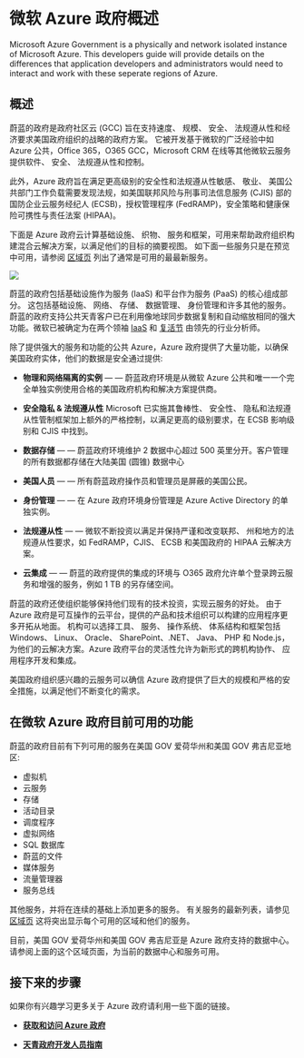 <properties 
   pageTitle="Azure Government Overview" 
   description="This article provides an overview of the Azure Government Cloud capabilities and the trustworthy design and security used to support compliance applicable to federal, state, and local government organizations and their partners. " 
   services="Azure-Government" 
   documentationCenter="" 
   authors="joharve2" 
   manager="chrisnie" 
   editor=""/>

<tags
   ms.service="multiple"
   ms.devlang="na"
   ms.topic="article"
   ms.tgt_pltfrm="na"
   ms.workload="azure-government" 
   ms.date="03/13/2015"
   ms.author="john.harvey@microsoft.com"/>

#  微软 Azure 政府概述 

<p> Microsoft Azure Government is a physically and network isolated instance of Microsoft Azure.  This developers guide will provide details on the differences that application developers and administrators would need to interact and work with these seperate regions of Azure.


## <a name="Overview"></a>概述

蔚蓝的政府是政府社区云 (GCC) 旨在支持速度、 规模、 安全、 法规遵从性和经济要求美国政府组织的战略的政府方案。  它被开发基于微软的广泛经验中如 Azure 公共，Office 365，O365 GCC，Microsoft CRM 在线等其他微软云服务提供软件、 安全、 法规遵从性和控制。 

此外，Azure 政府旨在满足更高级别的安全性和法规遵从性敏感、 敬业、 美国公共部门工作负载需要发现法规，如美国联邦风险与刑事司法信息服务 (CJIS) 部的国防企业云服务经纪人 (ECSB)，授权管理程序 (FedRAMP)，安全策略和健康保险可携性与责任法案 (HIPAA)。     

下面是 Azure 政府云计算基础设施、 织物、 服务和框架，可用来帮助政府组织构建混合云解决方案，以满足他们的目标的摘要视图。 如下面一些服务只是在预览中可用，请参阅 [区域页](http://azure.microsoft.com/regions/#services) 列出了通常是可用的最最新服务。

![][2]

蔚蓝的政府包括基础设施作为服务 (IaaS) 和平台作为服务 (PaaS) 的核心组成部分。 这包括基础设施、 网络、 存储、 数据管理、 身份管理和许多其他的服务。 蔚蓝的政府支持公共天青客户已在利用像地球同步数据复制和自动缩放相同的强大功能。微软已被确定为在两个领袖 <a href="https://www.gartner.com/doc/2575715/magic-quadrant-cloud-infrastructure-service" target="_new">IaaS</a> 和 <a href="https://www.gartner.com/doc/2645317/magic-quadrant-enterprise-application-platform" target="_new">复活节<a/> 由领先的行业分析师。

除了提供强大的服务和功能的公共 Azure，Azure 政府提供了大量功能，以确保美国政府实体，他们的数据是安全通过提供:

- **物理和网络隔离的实例** — — 蔚蓝政府环境是从微软 Azure 公共和唯一一个完全单独实例使用合格的美国政府机构和解决方案提供商。

- **安全隐私 & 法规遵从性** Microsoft 已实施其鲁棒性、 安全性、 隐私和法规遵从性管制框架加上额外的严格控制，以满足更高的级别要求，在 ECSB 影响级别和 CJIS 中找到。 

- **数据存储** — — 蔚蓝政府环境维护 2 数据中心超过 500 英里分开。客户管理的所有数据都存储在大陆美国 (圆锥) 数据中心

- **美国人员** — — 所有蔚蓝政府操作员和管理员是屏蔽的美国公民。

- **身份管理** — — 在 Azure 政府环境身份管理是 Azure Active Directory 的单独实例。

- **法规遵从性** — — 微软不断投资以满足并保持严谨和改变联邦、 州和地方的法规遵从性要求，如 FedRAMP，CJIS、 ECSB 和美国政府的 HIPAA 云解决方案。 

- **云集成** — — 蔚蓝的政府提供的集成的环境与 O365 政府允许单个登录跨云服务和增强的服务，例如 1 TB 的另存储空间。

蔚蓝的政府还使组织能够保持他们现有的技术投资，实现云服务的好处。 由于 Azure 政府是可互操作的云平台，提供的产品和技术组织可以构建的应用程序更多开拓从地面。 机构可以选择工具、 服务、 操作系统、 体系结构和框架包括 Windows、 Linux、 Oracle、 SharePoint、.NET、 Java、 PHP 和 Node.js，为他们的云解决方案。Azure 政府平台的灵活性允许为新形式的跨机构协作、 应用程序开发和集成。  

美国政府组织感兴趣的云服务可以确信 Azure 政府提供了巨大的规模和严格的安全措施，以满足他们不断变化的需求。 







## <a name="Features"></a> 在微软 Azure 政府目前可用的功能
蔚蓝的政府目前有下列可用的服务在美国 GOV 爱荷华州和美国 GOV 弗吉尼亚地区:

- 虚拟机
- 云服务
- 存储
- 活动目录
- 调度程序
- 虚拟网络
- SQL 数据库
- 蔚蓝的文件
- 媒体服务
- 流量管理器
- 服务总线

其他服务，并将在连续的基础上添加更多的服务。 有关服务的最新列表，请参见 [区域页](http://azure.microsoft.com/regions/#services) 这将突出显示每个可用的区域和他们的服务。  

目前，美国 GOV 爱荷华州和美国 GOV 弗吉尼亚是 Azure 政府支持的数据中心。 请参阅上面的这个区域页面，为当前的数据中心和服务可用。

<!--Every topic should have next steps and links to the next logical set of content to keep the customer engaged -->

## <a name="next"></a>接下来的步骤

如果你有兴趣学习更多关于 Azure 政府请利用一些下面的链接。

- **<A href="http://azure.com/gov">获取和访问 Azure 政府</a>**

- **<A href="/azure-government-developer-guide">天青政府开发人员指南</a>**

<!--- **<A href="/azure-government-service-description">Azure Government Service Descriptions</a>**-->




<!-- Images. -->

[1]: ./media/azure-government-developer-guide/publisherguide.png
[2]: ./media/azure-government-overview/azure-gov-overview.jpg

<!--Link references-->
[Link 1 to another azure.microsoft.com documentation topic]: virtual-machines/virtual-machines-windows-tutorial.md
[Link 2 to another azure.microsoft.com documentation topic]: app-service-web/web-sites-custom-domain-name.md
[Link 3 to another azure.microsoft.com documentation topic]: storage-whatis-account.md

